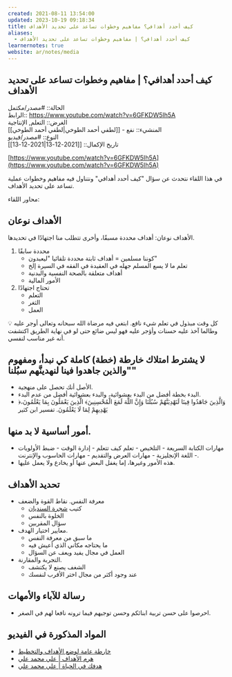 ```yaml
---
created: 2021-08-11 13:54:00
updated: 2023-10-19 09:18:34
title: كيف أحدد أهدافي؟ مفاهيم وخطوات تساعد على تحديد الأهداف
aliases:
  - كيف أحدد أهدافي؟ | مفاهيم وخطوات تساعد على تحديد الأهداف
learnernotes: true
website: ar/notes/media
---
```


## كيف أحدد أهدافي؟ | مفاهيم وخطوات تساعد على تحديد الأهداف

الحالة:: #مصدر/مكتمل  
الرابط:: <https://www.youtube.com/watch?v=6GFKDW5Ih5A>  
الغرض:: التعلم, اﻹنتاجية  
المنشيء:: نفع - [[لطفي أحمد الطوخي|لطفي أحمد الطوخي]]  
النوع:: #مصدر/فيديو  
تاريخ اﻹكمال:: [[2021-12-13|2021-12-13]]

[https://www.youtube.com/watch?v=6GFKDW5Ih5A](https://www.youtube.com/watch?v=6GFKDW5Ih5A)

في هذا اللقاء نتحدث عن سؤال "كيف أحدد أهدافي" ونتناول فيه مفاهيم وخطوات عملية تساعد على تحديد الأهداف.

محاور اللقاء:

## الأهداف نوعان

الأهداف نوعان: أهداف محددة مسبقًا، وأخرى تتطلب منا اجتهادًا في تحديدها.

1. محددة سابقًا
	 - كوننا مسلمين = أهداف ثابتة محددة تلقائيا "ليعبدون"
	 - تعلم ما لا يسع المسلم جهله في العقيدة في الفقه في السيرة إلخ
	- أهداف متعلقة بالصحة النفسية والبدنية
	 - اﻷمور المالية
 2. تحتاج اجتهادًا
	 - التعلم
	 - الثغر
	 - العمل

   <aside>
   💡 كل وقت مبذول في تعلم شيء نافع. ابتغي فيه مرضاة الله سبحانه وتعالى أوجر عليه وطالما آخذ عليه حسنات وأؤجر عليه فهو ليس ضائع حتى لو في نهاية الطريق اكتشفت أنه غير مناسب لنفسي.

   </aside>

## لا يشترط امتلاك خارطة (خطة) كاملة كي نبدأ، ومفهوم "والذين جاهدوا فينا لنهدينَّهم سبُلنا"

- الأصل أنك تحصل على منهجية.  
 - البدء بخطة أفضل من البدء بعشوائية، والبدء بعشوائية أفضل من عدم البدء.  
 - ﴿وَالَّذِينَ جَاهَدُوا فِينَا لَنَهْدِيَنَّهُمْ سُبُلَنَا وَإِنَّ اللَّهَ لَمَعَ الْمُحْسِنِينَ﴾ الَّذِينَ يَعْمَلُونَ بِمَا يَعْلَمُونَ، يَهْدِيهِمْ لِمَا لَا يَعْلَمُونَ. تفسير ابن كثير

## أمور أساسية لا بد منها.

 - مهارات الكتابة السريعة - التلخيص - تعلم كيف تتعلم - إدارة الوقت - ضبط الأولويات - اللغة اﻹنجليزية - مهارات العرض والتقديم - مهارات الحاسوب واﻹنترنت.  
 - هذه اﻷمور وغيرها، إما يغفل البعض عنها أو يخادع ولا يعمل عليها.

## تحديد الأهداف

   - معرفة النفس. نقاط القوة والضعف  
	 - كتيب [شجرة السنديان](https://bit.ly/37ZOkX3)  
	 - الخلوة بالنفس  
	 - سؤال المقربين  
   - معايير اختيار الهدف.  
	 - ما سبق من معرفة النفس  
	 - ما يحتاجه مكاني الذي أعيش فيه  
	 - العمل في مجال يفيد ويعف عن السؤال  
   - التجربة والمقارنة.  
	 - الشغف يصنع لا يكتشف  
	 - عند وجود أكثر من مجال اختر اﻷقرب لنفسك

## رسالة للآباء والأمهات

   - احرصوا على حسن تربية ابنائكم وحسن توجيهم فيما ترونه نافعا لهم في الصغر.

## المواد المذكورة في الفيديو

- [خارطة عامة لوضع الأهداف والتخطيط](https://youtu.be/fwT_bQF7sU8)
- [هرم الأهداف | علي محمد علي](https://youtu.be/RD20ncFWJms)
- [هدفك في الحياة | علي محمد علي](https://youtu.be/6NnEbVKQqfc)
